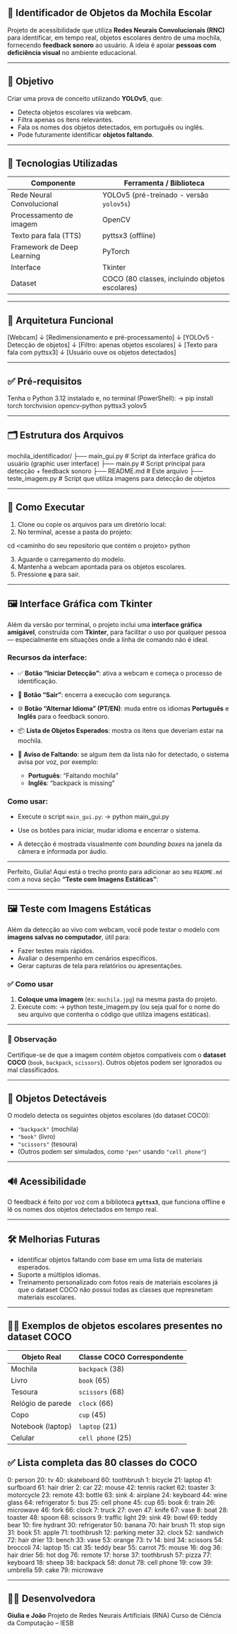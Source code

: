 ## 🎒 Identificador de Objetos da Mochila Escolar

Projeto de acessibilidade que utiliza **Redes Neurais Convolucionais (RNC)** para identificar, em tempo real, objetos escolares dentro de uma mochila, fornecendo **feedback sonoro** ao usuário. A ideia é apoiar **pessoas com deficiência visual** no ambiente educacional.

---

## 📌 Objetivo

Criar uma prova de conceito utilizando **YOLOv5**, que:

* Detecta objetos escolares via webcam.
* Filtra apenas os itens relevantes.
* Fala os nomes dos objetos detectados, em português ou inglês.
* Pode futuramente identificar **objetos faltando**.

---

## 🧠 Tecnologias Utilizadas

| Componente                 | Ferramenta / Biblioteca                        |
| -------------------------- | ---------------------------------------------- |
| Rede Neural Convolucional  | YOLOv5 (pré-treinado - versão `yolov5s`)       |
| Processamento de imagem    | OpenCV                                         |
| Texto para fala (TTS)      | pyttsx3 (offline)                              |
| Framework de Deep Learning | PyTorch                                        |
| Interface                  | Tkinter                                        |
| Dataset                    | COCO (80 classes, incluindo objetos escolares) |

---

## 📸 Arquitetura Funcional

[Webcam] 
   ↓ 
[Redimensionamento e pré-processamento] 
   ↓ 
[YOLOv5 - Detecção de objetos] 
   ↓ 
[Filtro: apenas objetos escolares] 
   ↓ 
[Texto para fala com pyttsx3] 
   ↓ 
[Usuário ouve os objetos detectados]

---

## ✅ Pré-requisitos

Tenha o Python 3.12 instalado e, no terminal (PowerShell):
-> pip install torch torchvision opencv-python pyttsx3 yolov5

---

## 🗂️ Estrutura dos Arquivos

mochila_identificador/
├── main_gui.py     # Script da interface gráfica do usuário (graphic user interface)
├── main.py         # Script principal para detecção + feedback sonoro
├── README.md       # Este arquivo
├── teste_imagem.py # Script que utiliza imagens para detecção de objetos

---

## 🚀 Como Executar

1. Clone ou copie os arquivos para um diretório local:
2. No terminal, acesse a pasta do projeto:

cd <caminho do seu repositorio que contém o projeto>
python <nome do seu arquivo>


3. Aguarde o carregamento do modelo.
4. Mantenha a webcam apontada para os objetos escolares.
5. Pressione **`q`** para sair.

---

## 🖼️ Interface Gráfica com Tkinter

Além da versão por terminal, o projeto inclui uma **interface gráfica amigável**, construída com **Tkinter**, para facilitar o uso por qualquer pessoa — especialmente em situações onde a linha de comando não é ideal.

### Recursos da interface:

* ✅ **Botão “Iniciar Detecção”**: ativa a webcam e começa o processo de identificação.
* 🛑 **Botão “Sair”**: encerra a execução com segurança.
* 🌐 **Botão “Alternar Idioma” (PT/EN)**: muda entre os idiomas **Português** e **Inglês** para o feedback sonoro.
* 📦 **Lista de Objetos Esperados**: mostra os itens que deveriam estar na mochila.
* 🚨 **Aviso de Faltando**: se algum item da lista não for detectado, o sistema avisa por voz, por exemplo:

  * **Português**: “Faltando mochila”
  * **Inglês**: “backpack is missing”

### Como usar:

* Execute o script `main_gui.py`:
-> python main_gui.py
 
* Use os botões para iniciar, mudar idioma e encerrar o sistema.
* A detecção é mostrada visualmente com *bounding boxes* na janela da câmera e informada por áudio.

---

Perfeito, Giulia! Aqui está o trecho pronto para adicionar ao seu `README.md` com a nova seção **“Teste com Imagens Estáticas”**:

---

## 🖼️ Teste com Imagens Estáticas

Além da detecção ao vivo com webcam, você pode testar o modelo com **imagens salvas no computador**, útil para:

* Fazer testes mais rápidos.
* Avaliar o desempenho em cenários específicos.
* Gerar capturas de tela para relatórios ou apresentações.

### ✅ Como usar

1. **Coloque uma imagem** (ex: `mochila.jpg`) na mesma pasta do projeto.
2. Execute com:
-> python teste_imagem.py (ou seja qual for o nome do seu arquivo que contenha o código que utiliza imagens estáticas).

---

### 📌 Observação

Certifique-se de que a imagem contém objetos compatíveis com o **dataset COCO** (`book`, `backpack`, `scissors`). Outros objetos podem ser ignorados ou mal classificados.

---

## 🧾 Objetos Detectáveis

O modelo detecta os seguintes objetos escolares (do dataset COCO):

* `"backpack"` (mochila)
* `"book"` (livro)
* `"scissors"` (tesoura)
* (Outros podem ser simulados, como `"pen"` usando `"cell phone"`)

---

## 🔊 Acessibilidade

O feedback é feito por voz com a biblioteca **`pyttsx3`**, que funciona offline e lê os nomes dos objetos detectados em tempo real.

---

## 🛠️ Melhorias Futuras

* Identificar objetos faltando com base em uma lista de materiais esperados.
* Suporte a múltiplos idiomas.
* Treinamento personalizado com fotos reais de materiais escolares já que o dataset COCO não possui todas as classes que represnetam materiais escolares.

---

## 🧑‍🏫 Exemplos de objetos escolares presentes no dataset COCO

| Objeto Real       | Classe COCO Correspondente  |
| ----------------- | --------------------------- |
| Mochila           | `backpack` (38)             |
| Livro             | `book` (65)                 |
| Tesoura           | `scissors` (68)             |
| Relógio de parede | `clock` (66)                |
| Copo              | `cup` (45)                  |
| Notebook (laptop) | `laptop` (21)               |
| Celular           | `cell phone` (25)           |


## ✅ Lista completa das 80 classes do COCO 

0:  person           20: tv               40: skateboard         60: toothbrush
1:  bicycle          21: laptop           41: surfboard          61: hair drier
2:  car              22: mouse            42: tennis racket      62: toaster
3:  motorcycle       23: remote           43: bottle             63: sink
4:  airplane         24: keyboard         44: wine glass         64: refrigerator
5:  bus              25: cell phone       45: cup                65: book
6:  train            26: microwave        46: fork               66: clock
7:  truck            27: oven             47: knife              67: vase
8:  boat             28: toaster          48: spoon              68: scissors
9:  traffic light    29: sink             49: bowl               69: teddy bear
10: fire hydrant     30: refrigerator     50: banana             70: hair brush
11: stop sign        31: book             51: apple              71: toothbrush
12: parking meter    32: clock            52: sandwich           72: hair drier
13: bench            33: vase             53: orange             73: tv
14: bird             34: scissors         54: broccoli           74: laptop
15: cat              35: teddy bear       55: carrot             75: mouse
16: dog              36: hair drier       56: hot dog            76: remote
17: horse            37: toothbrush       57: pizza              77: keyboard
18: sheep            38: backpack         58: donut              78: cell phone
19: cow              39: umbrella         59: cake               79: microwave

---

## 👩‍💻 Desenvolvedora

**Giulia e João**
Projeto de Redes Neurais Artificiais (RNA)
Curso de Ciência da Computação – IESB
